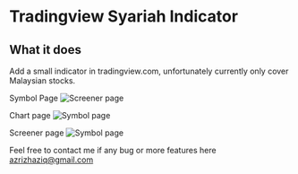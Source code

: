 # Tradingview Syariah Indicator

## What it does

Add a small indicator in tradingview.com, unfortunately currently only cover Malaysian stocks.

Symbol Page
![Screener page](https://github.com/AzrizHaziq/tradingview-syariah-indicator/blob/master/docs/symbol.png?raw=true)

Chart page
![Symbol page](https://github.com/AzrizHaziq/tradingview-syariah-indicator/blob/master/docs/chart.png?raw=true)

Screener page
![Symbol page](https://github.com/AzrizHaziq/tradingview-syariah-indicator/blob/master/docs/screener.png?raw=true)


Feel free to contact me if any bug or more features here  
[azrizhaziq@gmail.com](mailto:azrizhaziq@gmail.com)
